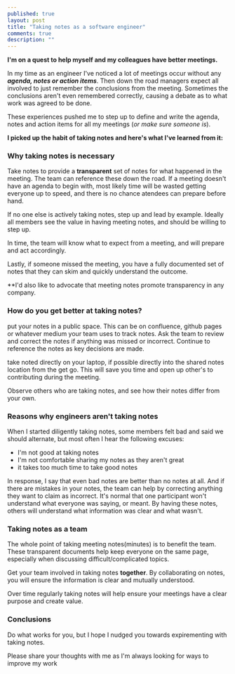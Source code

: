 ```yaml
---
published: true
layout: post
title: "Taking notes as a software engineer"
comments: true
description: ""
---
```


**I'm on a quest to help myself and my colleagues have better meetings.**

In my time as an engineer I've noticed a lot of meetings occur without any _**agenda, notes or action items**_. Then down the road managers expect all involved to just remember the conclusions from the meeting. Sometimes the conclusions aren't even remembered correctly, causing a debate as to what work was agreed to be done.

These experiences pushed me to step up to define and write the agenda, notes and action items for all my meetings (_or make sure someone is_).

**I picked up the habit of taking notes and here's what I've learned from it:**


### Why taking notes is necessary
Take notes to provide a **transparent** set of notes for what happened in the meeting. The team can reference these down the road. If a meeting doesn't have an agenda to begin with, most likely time will be wasted getting everyone up to speed, and there is no chance atendees can prepare before hand.

If no one else is actively taking notes, step up and lead by example. Ideally all members see the value in having meeting notes, and should be willing to step up.

In time, the team will know what to expect from a meeting, and will prepare and act accordingly.

Lastly, if someone missed the meeting, you have a fully documented set of notes that they can skim and quickly understand the outcome.

**I'd also like to advocate that meeting notes promote transparency in any company.

### How do you get better at taking notes?
put your notes in a public space. This can be on confluence, github pages or whatever medium your team uses to track notes. Ask the team to review and correct the notes if anything was missed or incorrect. Continue to reference the notes as key decisions are made.

take noted directly on your laptop, if possible directly into the shared notes location from the get go. This will save you time and open up other's to contributing during the meeting. 

Observe others who are taking notes, and see how their notes differ from your own.

### Reasons why engineers aren't taking notes
When I started diligently taking notes, some members felt bad and said we should alternate, but most often I hear the following excuses:
* I'm not good at taking notes
* I'm not comfortable sharing my notes as they aren't great
* it takes too much time to take good notes

In response, I say that even bad notes are better than no notes at all.  And if there are mistakes in your notes, the team can help by correcting anything they want to claim as incorrect. It's normal that one participant won't understand what everyone was saying, or meant. By having these notes, others will understand what information was clear and what wasn't. 

### Taking notes as a team
The whole point of taking meeting notes(minutes) is to benefit the team. These transparent documents help keep everyone on the same page, especially when discussing difficult/complicated topics.

Get your team involved in taking notes **together**. By collaborating on notes, you will ensure the information is clear and mutually understood. 

Over time regularly taking notes will help ensure your meetings have a clear purpose and create value.

### Conclusions
Do what works for you, but I hope I nudged you towards expirementing with taking notes. 

Please share your thoughts with me as I'm always looking for ways to improve my work